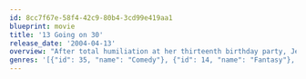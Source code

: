 ```yaml
---
id: 8cc7f67e-58f4-42c9-80b4-3cd99e419aa1
blueprint: movie
title: '13 Going on 30'
release_date: '2004-04-13'
overview: "After total humiliation at her thirteenth birthday party, Jenna Rink wants to just hide until she's thirty. With a little magic, her wish is granted, but it turns out that being thirty isn't as always as awesome as she thought it would be!"
genres: '[{"id": 35, "name": "Comedy"}, {"id": 14, "name": "Fantasy"}, {"id": 10749, "name": "Romance"}]'
---
```

